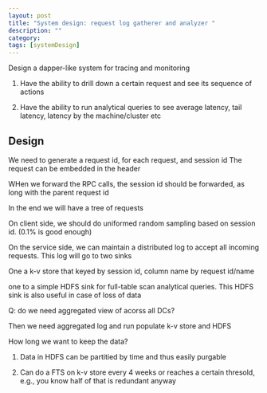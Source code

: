 ```yaml
---
layout: post
title: "System design: request log gatherer and analyzer "
description: ""
category: 
tags: [systemDesign]
---
```


Design a dapper-like system for tracing and monitoring
1. Have the ability to drill down a certain request and see its sequence of actions

2. Have the ability to run analytical queries to see average latency, tail latency, latency by the machine/cluster etc

Design
--------
We need to generate a request id, for each request, and session id
The request can be embedded in the header

WHen we forward the RPC calls, the session id should be forwarded, as long with the parent request id

In the end we will have a tree of requests

On client side, we should do uniformed random sampling based on session id. (0.1% is good enough)

On the service side, we can maintain a distributed log to accept all incoming requests. This log will go to two sinks

One a k-v store that keyed by session id, column name by request id/name

one to a simple HDFS sink for full-table scan analytical queries. This HDFS sink is also useful in case of loss of data

Q: do we need aggregated view of acorss all DCs?

Then we need aggregated log and run populate k-v store and  HDFS


How long we want to keep the data?
1. Data in HDFS can be partitied by time and thus easily purgable

2. Can do a FTS on k-v store every 4 weeks or reaches a certain thresold, e.g., you know half of that is redundant anyway
